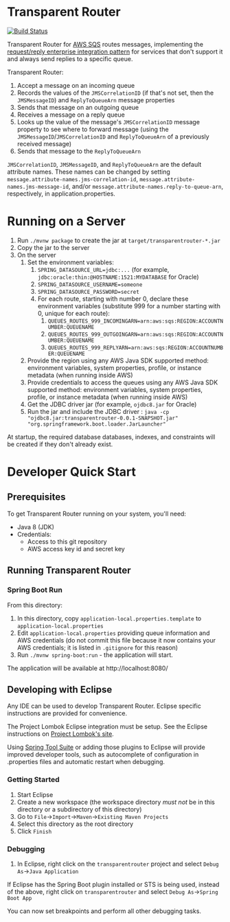 Transparent Router
=========================================

[![Build Status](https://travis-ci.org/candrews/transparentrouter.svg?branch=master)](https://travis-ci.org/candrews/transparentrouter)

Transparent Router for [AWS SQS](https://aws.amazon.com/sqs/) routes messages, implementing the [request/reply enterprise integration pattern](http://www.enterpriseintegrationpatterns.com/patterns/messaging/RequestReplyJmsExample.html) for services that don't support it and always send replies to a specific queue.

Transparent Router:
1. Accept a message on an incoming queue
1. Records the values of the `JMSCorrelationID` (if that's not set, then the `JMSMessageID`) and `ReplyToQueueArn` message properties
1. Sends that message on an outgoing queue
1. Receives a message on a reply queue
1. Looks up the value of the message's `JMSCorrelationID` message property to see where to forward message (using the `JMSMessageID`/`JMSCorrelationID` and `ReplyToQueueArn` of a previously received message)
1. Sends that message to the `ReplyToQueueArn`

`JMSCorrelationID`, `JMSMessageID`, and `ReplyToQueueArn` are the default attribute names. These names can be changed by setting `message.attribute-names.jms-correlation-id`, `message.attribute-names.jms-message-id`, and/or `message.attribute-names.reply-to-queue-arn`, respectively, in application.properties.

# Running on a Server
1. Run `./mvnw package` to create the jar at `target/transparentrouter-*.jar`
1. Copy the jar to the server
1. On the server
    1. Set the environment variables:
        1. `SPRING_DATASOURCE_URL=jdbc:...` (for example, `jdbc:oracle:thin:@HOSTNAME:1521:MYDATABASE` for Oracle)
        1. `SPRING_DATASOURCE_USERNAME=someone`
        1. `SPRING_DATASOURCE_PASSWORD=secret`
        1. For each route, starting with number 0, declare these environment variables (substitute 999 for a number starting with 0, unique for each route):
            1. `QUEUES_ROUTES_999_INCOMINGARN=arn:aws:sqs:REGION:ACCOUNTNUMBER:QUEUENAME`
            1. `QUEUES_ROUTES_999_OUTGOINGARN=arn:aws:sqs:REGION:ACCOUNTNUMBER:QUEUENAME`
            1. `QUEUES_ROUTES_999_REPLYARN=arn:aws:sqs:REGION:ACCOUNTNUMBER:QUEUENAME`
    1. Provide the region using any AWS Java SDK supported method: environment variables, system properties, profile, or instance metadata (when running inside AWS)
    1. Provide credentials to access the queues using any AWS Java SDK supported method: environment variables, system properties, profile, or instance metadata (when running inside AWS)
    1. Get the JDBC driver jar (for example, `ojdbc8.jar` for Oracle)
    1. Run the jar and include the JDBC driver : `java -cp "ojdbc8.jar:transparentrouter-0.0.1-SNAPSHOT.jar" "org.springframework.boot.loader.JarLauncher"`

At startup, the required database databases, indexes, and constraints will be created if they don't already exist.

# Developer Quick Start

## Prerequisites
To get Transparent Router running on your system, you'll need:

* Java 8 (JDK)
* Credentials:
   * Access to this git repository
   * AWS access key id and secret key

## Running Transparent Router

### Spring Boot Run
From this directory:

1. In this directory, copy `application-local.properties.template` to `application-local.properties`
2. Edit `application-local.properties` providing queue information and AWS credentials (do not commit this file because it now contains your AWS credentials; it is listed in `.gitignore` for this reason)
1. Run `./mvnw spring-boot:run` - the application will start.

The application will be available at http://localhost:8080/

## Developing with Eclipse

Any IDE can be used to develop Transparent Router. Eclipse specific instructions are provided for convenience.

The Project Lombok Eclipse integration must be setup. See the Eclipse instructions on [Project Lombok's site](https://projectlombok.org/features/index.html).

Using [Spring Tool Suite](https://spring.io/tools/sts/) or adding those plugins to Eclipse will provide improved developer tools, such as autocomplete of configuration in .properties files and automatic restart when debugging.

### Getting Started

1. Start Eclipse
1. Create a new workspace (the workspace directory _must not_ be in this directory or a subdirectory of this directory)
1. Go to `File`->`Import`->`Maven`->`Existing Maven Projects`
1. Select this directory as the root directory
1. Click `Finish`

### Debugging

1. In Eclipse, right click on the `transparentrouter` project and select `Debug As`->`Java Application`

If Eclipse has the Spring Boot plugin installed or STS is being used, instead of the above, right click on `transparentrouter` and select `Debug As`->`Spring Boot App`

You can now set breakpoints and perform all other debugging tasks.
